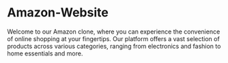 # Amazon-Website
Welcome to our Amazon clone, where you can experience the convenience of online shopping at your fingertips. Our platform offers a vast selection of products across various categories, ranging from electronics and fashion to home essentials and more.
